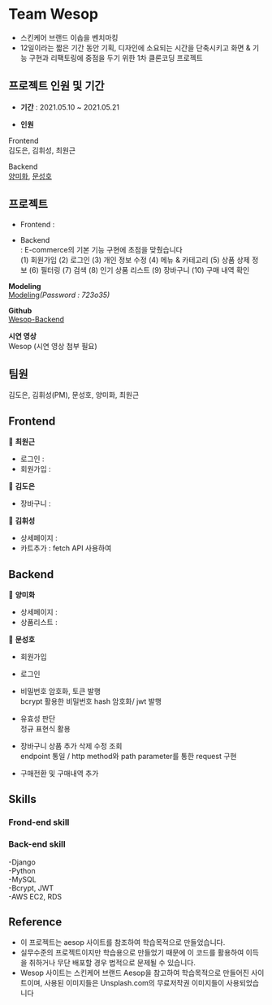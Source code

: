 # Team Wesop

- 스킨케어 브랜드 이솝을 벤치마킹
- 12일이라는 짧은 기간 동안 기획, 디자인에 소요되는 시간을 단축시키고 화면 & 기능 구현과 리팩토링에 중점을 두기 위한 1차 클론코딩 프로젝트

## 프로젝트 인원 및 기간

- **기간** : 2021.05.10 ~ 2021.05.21

- **인원**  

Frontend  
김도은, 김휘성, 최원근 

Backend  
[양미화](https://github.com/hwaya2828), [문성호](https://github.com/Room9)

## 프로젝트 

- Frontend 
: 

- Backend  
: E-commerce의 기본 기능 구현에 초점을 맞췄습니다  
(1) 회원가입 (2) 로그인 (3) 개인 정보 수정 (4) 메뉴 & 카테고리 (5) 상품 상제 정보 
(6) 필터링 (7) 검색 (8) 인기 상품 리스트 (9) 장바구니 (10) 구매 내역 확인  
            
**Modeling**   
[Modeling](https://aquerytool.com:443/aquerymain/index/?rurl=8afb35f3-b4f6-4dd1-aae2-b0497e086eeb)*(Password : 723o35)*

**Github**   
[Wesop-Backend](https://github.com/wecode-bootcamp-korea/20-1st-WESOP-backend)

**시연 영상**    
Wesop (시연 영상 첨부 필요)

## 팀원
김도은, 김휘성(PM), 문성호, 양미화, 최원근

## Frontend 

🧼 **최원근**

  - 로그인 : 
  - 회원가입 :

  

🧴 **김도은**

  - 장바구니 :

  

🛀 **김휘성**

  - 상세페이지 :
  - 카트추가 : fetch API 사용하여

## Backend

🧴 **양미화**

  - 상세페이지 : 
  - 상품리스트 :

  

🧼 **문성호**

  - 회원가입 
  
  - 로그인
  
  - 비밀번호 암호화, 토큰 발행  
    bcrypt 활용한 비밀번호 hash 암호화/ jwt 발행
    
  - 유효성 판단  
    정규 표현식 활용
    
  - 장바구니 상품 추가 삭제 수정 조회   
    endpoint 통일 / http method와 path parameter를 통한 request 구현
   
  - 구매전환 및 구매내역 추가

## Skills

### Frond-end skill

### Back-end skill
-Django  
-Python  
-MySQL  
-Bcrypt, JWT  
-AWS EC2, RDS  

## Reference
- 이 프로젝트는 aesop 사이트를 참조하여 학습목적으로 만들었습니다.
- 실무수준의 프로젝트이지만 학습용으로 만들었기 때문에 이 코드를 활용하여 이득을 취하거나 무단 배포할 경우 법적으로 문제될 수 있습니다.
- Wesop 사이트는 스킨케어 브랜드 Aesop을 참고하여 학습목적으로 만들어진 사이트이며, 사용된 이미지들은 Unsplash.com의 무료저작권 이미지들이 사용되었습니다
